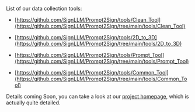 List of our data collection tools:

- [https://github.com/SignLLM/Prompt2Sign/tools/Clean_Tool](https://github.com/SignLLM/Prompt2Sign/tree/main/tools/Clean_Tool)

- [https://github.com/SignLLM/Prompt2Sign/tools/2D_to_3D](https://github.com/SignLLM/Prompt2Sign/tree/main/tools/2D_to_3D)

- [https://github.com/SignLLM/Prompt2Sign/tools/Prompt_Tool](https://github.com/SignLLM/Prompt2Sign/tree/main/tools/Prompt_Tool)

- [https://github.com/SignLLM/Prompt2Sign/tools/Common_Tool](https://github.com/SignLLM/Prompt2Sign/tree/main/tools/Common_Tool)

Details coming Soon, you can take a look at our [project homepage](https://signllm.github.io/), which is actually quite detailed.